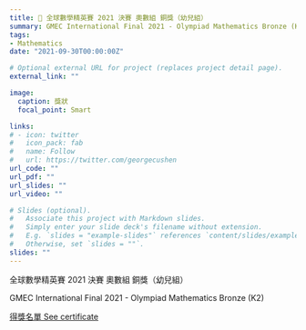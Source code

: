 ```yaml
---
title: 🥉 全球數學精英賽 2021 決賽 奧數組 銅獎（幼兒組）
summary: GMEC International Final 2021 - Olympiad Mathematics Bronze (K2)
tags:
- Mathematics
date: "2021-09-30T00:00:00Z"

# Optional external URL for project (replaces project detail page).
external_link: ""

image:
  caption: 獎狀
  focal_point: Smart

links:
# - icon: twitter
#   icon_pack: fab
#   name: Follow
#   url: https://twitter.com/georgecushen
url_code: ""
url_pdf: ""
url_slides: ""
url_video: ""

# Slides (optional).
#   Associate this project with Markdown slides.
#   Simply enter your slide deck's filename without extension.
#   E.g. `slides = "example-slides"` references `content/slides/example-slides.md`.
#   Otherwise, set `slides = ""`.
slides: ""
---
```


全球數學精英賽 2021 決賽 奧數組 銅獎（幼兒組）

GMEC International Final 2021 - Olympiad Mathematics Bronze (K2)

[得獎名單 See certificate](http://www.firsteducation.hk/a/19/120/2021/0930/286.html)
